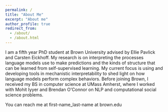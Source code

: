 ```yaml
---
permalink: /
title: "About Me"
excerpt: "About me"
author_profile: true
redirect_from: 
  - /about/
  - /about.html
---
```


I am a fifth year PhD student at Brown University advised by Ellie Pavlick and Carsten Eickhoff. My research is on interpreting the processes language models use to make predictions and the kinds of structure that can be learned from self-supervised learning. My current focus is using and developing tools in mechanistic interpretability to shed light on how language models perform complex behaviors. Before joining Brown, I received my BS in computer science at UMass Amherst, where I worked with Mohit Iyyer and Brendan O'Connor on NLP and computational social science problems.

You can reach me at first-name_last-name at brown.edu
